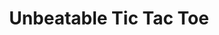 ---
title: "Unbeatable Tic Tac Toe"
description: "An unbeatable version of Tic Tac Toe that uses the Minimax algorithm."
repo: "fcc-front-end/tree/master/TicTacToe" 
tags: ["ai", "javascript"]
weight: 5
draft: true
---